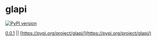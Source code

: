 # glapi

[![PyPI version](https://badge.fury.io/py/glapi.svg)](https://pypi.org/project/glapi/)

[0.0.1](https://gitlab.com/lgensinger/glapi/-/tags) || [https://pypi.org/project/glapi/](https://pypi.org/project/glapi/)
